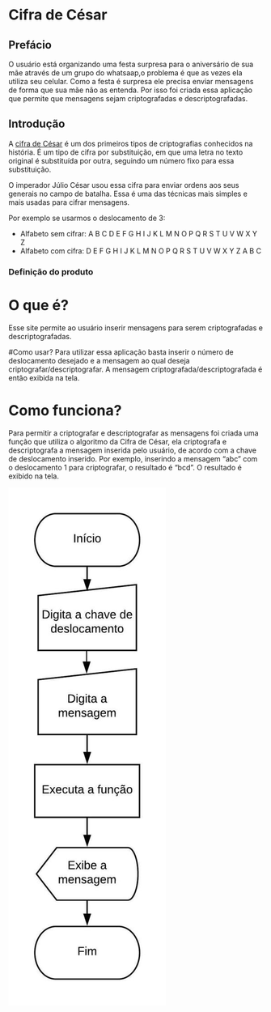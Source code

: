 # Cifra de César

## Prefácio

O usuário está organizando uma festa surpresa para o aniversário de sua mãe através de um grupo do whatsaap,o problema é que as vezes ela utiliza seu celular. Como a festa é surpresa ele precisa enviar mensagens de forma que sua mãe não as entenda. Por isso foi criada essa aplicação que permite que mensagens sejam criptografadas e descriptografadas.

## Introdução

A [cifra de César](https://pt.wikipedia.org/wiki/Cifra_de_C%C3%A9sar) é um dos
primeiros tipos de criptografias conhecidos na história. É um tipo de cifra por
substituição, em que uma letra no texto original é substituída por outra,
seguindo um número fixo para essa substituição.

O imperador Júlio César usou essa cifra para enviar ordens aos seus generais no
campo de batalha. Essa é uma das técnicas mais simples e mais usadas para
cifrar mensagens.

Por exemplo se usarmos o deslocamento de 3:

* Alfabeto sem cifrar: A B C D E F G H I J K L M N O P Q R S T U V W X Y Z
* Alfabeto com cifra:  D E F G H I J K L M N O P Q R S T U V W X Y Z A B C

### Definição do produto
# O que é?
Esse site permite ao usuário inserir mensagens para serem criptografadas e descriptografadas.

#Como usar? 
Para utilizar essa aplicação basta inserir o número de deslocamento desejado e a mensagem ao qual deseja criptografar/descriptografar. A mensagem criptografada/descriptografada é então exibida na tela.  

# Como funciona?
Para permitir a criptografar e descriptografar as mensagens foi criada uma função que utiliza o algoritmo da Cifra de César, ela criptografa e descriptografa a mensagem inserida pelo usuário, de acordo com a chave de deslocamento inserido.  Por exemplo, inserindo a mensagem “abc” com o deslocamento  1  para criptografar, o resultado é “bcd”. O resultado é exibido na tela.

![Fluxograma](https://github.com/Iana-Neri22/caesar-cipher/blob/master/src/imagens/Diagrama%20-%20Cipher.jpeg)